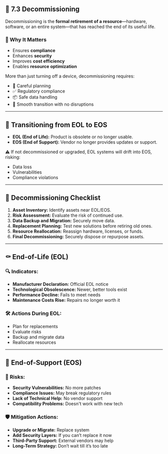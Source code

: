 ## 🧯 7.3 Decommissioning

Decommissioning is the **formal retirement of a resource**—hardware, software, or an entire system—that has reached the end of its useful life.

### 🎯 Why It Matters
- Ensures **compliance**
- Enhances **security**
- Improves **cost efficiency**
- Enables **resource optimization**

More than just turning off a device, decommissioning requires:
- 🧠 Careful planning
- ✅ Regulatory compliance
- 📦 Safe data handling
- 🔄 Smooth transition with no disruptions

---

## 🔄 Transitioning from EOL to EOS

- **EOL (End of Life):** Product is obsolete or no longer usable.
- **EOS (End of Support):** Vendor no longer provides updates or support.

⚠️ If not decommissioned or upgraded, EOL systems will drift into EOS, risking:
- Data loss
- Vulnerabilities
- Compliance violations

---

## 🧾 Decommissioning Checklist

1. **Asset Inventory:** Identify assets near EOL/EOS.
2. **Risk Assessment:** Evaluate the risk of continued use.
3. **Data Backup and Migration:** Securely move data.
4. **Replacement Planning:** Test new solutions before retiring old ones.
5. **Resource Reallocation:** Reassign hardware, licenses, or funds.
6. **Final Decommissioning:** Securely dispose or repurpose assets.

---

## ⚰️ End-of-Life (EOL)

### 🔍 Indicators:
- **Manufacturer Declaration:** Official EOL notice
- **Technological Obsolescence:** Newer, better tools exist
- **Performance Decline:** Fails to meet needs
- **Maintenance Costs Rise:** Repairs no longer worth it

### 🛠 Actions During EOL:
- Plan for replacements
- Evaluate risks
- Backup and migrate data
- Reallocate resources

---

## 🚫 End-of-Support (EOS)

### 🚨 Risks:
- **Security Vulnerabilities:** No more patches
- **Compliance Issues:** May break regulatory rules
- **Lack of Technical Help:** No vendor support
- **Compatibility Problems:** Doesn't work with new tech

### 🛡 Mitigation Actions:
- **Upgrade or Migrate:** Replace system
- **Add Security Layers:** If you can’t replace it now
- **Third-Party Support:** External vendors may help
- **Long-Term Strategy:** Don’t wait till it’s too late

